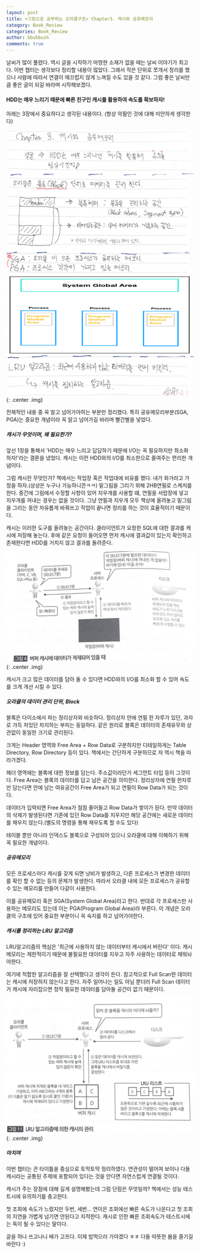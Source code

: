 ```yaml
---
layout: post
title: <그림으로 공부하는 오라클구조> Chapter3. 캐시와 공유메모리
category: Book_Review
categories: Book_Review
author: bbubbush
comments: true
---
```


날씨가 많이 풀렸다. 역시 글을 시작하기 마땅한 소재가 없을 때는 날씨 이야기가 최고다. 이번 챕터는 생각보다 정리할 내용이 많았다.
그래서 작은 단위로 쪼개서 정리를 했으나 사람에 따라서 연결이 매끄럽지 않게 느껴질 수도 있을 것 같다.  그럼 좋은 날씨만큼 좋은 글이 되길 바라며 시작해보겠다.

#### HDD는 매우 느리기 때문에 빠른 친구인 캐시를 활용하여 속도를 확보하자!

아래는 3장에서 중요하다고 생각된 내용이다. (항상 악필인 것에 대해 미안하게 생각한다)

![필기내용](/assets/img/book_review/01_oracle_architecture/2019-03-10_oracle_01.png){: .center .img}

전체적인 내용 중 꼭 알고 넘어가야하는 부분만 정리했다. 특히 공유메모리부분(SGA, PGA)는 중요한 개념이라 꼭 알고 넘어가길 바라며 빨간별을 넣었다.

##### 캐시가 무엇이며, 왜 필요한가?
앞선 1장을 통해서 'HDD는 매우 느리고 답답하기 때문에 I/O는 꼭 필요하지만 최소화 하자!'라는 결론을 냈었다. 캐시는 이런 HDD와의 I/O를 최소한으로 줄여주는 편리한 개념이다.

그럼 캐시란 무엇인가? 책에서는 작업장 혹은 작업대에 비유를 했다. 내가 화가라고 가정을 하자.(상상은 누구나 가능하니깐ㅋㅋ) 밑그림을 그리기 위해 2HB연필로 스케치를 한다.
중간에 그림에서 수정할 사항이 있어 지우개를 사용할 떄, 연필을 서랍장에 넣고 지우개를 꺼내는 경우는 없을 것이다.
그냥 연필과 지우개 모두 책상에 올려놓고 밑그림을 그리는 동안 자유롭게 바꿔쓰고 작업이 끝나면 정리를 하는 것이 효율적이기 때문이다.

캐시는 이러한 도구를 올려놓는 공간이다. 클라이언트가 요청한 SQL에 대한 결과를 캐시에 저장해 놓는다.
후에 같은 요청이 들어오면 먼저 캐시에 결과값이 있는지 확인하고 존재한다면 HDD를 거치지 않고 결과를 돌려준다.

![캐시에 데이터가 존재하는 경우](/assets/img/book_review/01_oracle_architecture/2019-03-10_oracle_02.png){: .center .img}

캐시가 크고 많은 데이터를 담아 둘 수 있다면 HDD와의 I/O를 최소화 할 수 있어 속도를 크게 개선 시킬 수 있다.

##### 오라클의 데이터 관리 단위, Block
블록은 다이소에서 파는 정리상자와 비슷하다. 정리상자 안에 연필 한 자루가 있던, 과자로 가득 차있던 차지하는 부피는 동일하다.
같은 원리로 블록은 데이터의 존재유무와 상관없이 동일한 크기로 관리된다.

크게는 Header 영역와 Free Area + Row Data로 구분하지만 디테일하게는 Table Directory, Row Directory 등이 있다. 책에서는 간단하게 구분하므로 저 역시 책을 따라가겠다.

헤더 영역에는 블록에 대한 정보를 담는다. 주소값이라던가 세그먼트 타입 등이 그것이다. Free Area는 블록의 데이터를 담고 남은 공간을 의미한다.
정리상자에 연필 한자루만 담는다면 안에 남는 여유공간이 Free Area가 되고 연필이 Row Data가 되는 것이다.

데이터가 입력되면 Free Area가 점점 줄어들고 Row Data가 쌓이가 된다. 만약 데이터의 삭제가 발생된다면 기존에 있던 Row Data를 지우지만 해당 공간에는 새로운 데이터를 채우지 않는다.(별도의 명령을 통해 채우도록 할 수도 있다)

테이블 뿐만 아니라 인덱스도 블록으로 구성되어 있으니 오라클에 대해 이해하기 위해 꼭 필요한 개념이다.

##### 공유메모리
모든 프로세스마다 캐시를 갖게 되면 낭비가 발생하고, 다른 프로세스가 변경한 데이터를 확인 할 수 없는 등의 문제가 발생한다. 따라서 오라클 내에 모든 프로세스가 공유할 수 있는 메모리를 만들어 다같이 사용한다.

이를 공유메모리 혹은 SGA(System Global Area)라고 한다. 반대로 각 프로세스만 사용하는 메모리도 있는데 이는 PGA(Program Global Area)라 부른다.
이 개념은 오라클의 구조에 있어 중요한 부분이니 꼭 숙지를 하고 넘어가야한다.

##### 캐시를 정리하는 LRU 알고리즘
LRU알고리즘의 핵심은 '최근에 사용하지 않는 데이터부터 캐시에서 버린다' 이다. 캐시메모리는 제한적이기 때문에 불필요한 데이터를 지우고 자주 사용하는 데이터로 채워놔야한다.

여기에 적합한 알고리즘을 잘 선택했다고 생각이 든다. 참고적으로 Full Scan한 데이터는 캐시에 저장하지 않는다고 한다. 자주 일어나는 일도 아닐 뿐더러 Full Scan 데이터가 캐시에 자리잡으면 정작 필요한 데이터를 담아둘 공간이 없기 때문이다.

![LRU 알고리즘](/assets/img/book_review/01_oracle_architecture/2019-03-10_oracle_03.png){: .center .img}

##### 마치며

이번 챕터는 큰 타이틀을 중심으로 토막토막 정리하였다. 연관성이 떨어져 보이나 다들 캐시라는 공통된 주제에 포함되어 있다는 것을 안다면 자연스럽게 연결될 것이다.

캐시가 주는 장점에 대해 길게 설명해봤는데 그럼 단점은 무엇일까? 책에서는 성능 테스트시에 유의하기를 충고한다.

첫 조회에 속도가 느렸지만 두번, 세번... 연이은 조회에선 빠른 속도가 나온다고 첫 조회의 지연을 가볍게 넘기면 안된다고 지적한다.
캐시로 인한 빠른 조회속도가 테스트시에는 독이 될 수 있다는 말이다.

글을 하나 쓰고나니 배가 고프다. 이제 밥먹으러 가야겠다 ㅎㅎ 다들 따뜻한 봄을 즐기길 바란다 :)



